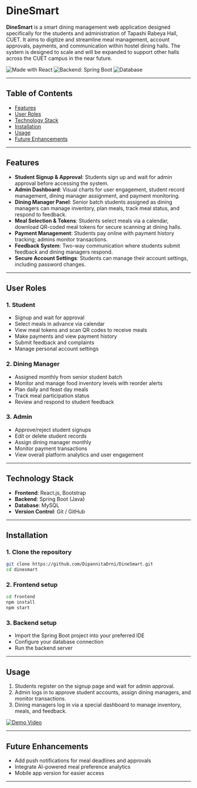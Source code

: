 # DineSmart

**DineSmart** is a smart dining management web application designed specifically for the students and administration of Tapashi Rabeya Hall, CUET. It aims to digitize and streamline meal management, account approvals, payments, and communication within hostel dining halls. The system is designed to scale and will be expanded to support other halls across the CUET campus in the near future.

![Made with React](https://img.shields.io/badge/Made%20With-React-blue)
![Backend: Spring Boot](https://img.shields.io/badge/Backend-Spring%20Boot-green)
![Database](https://img.shields.io/badge/Database-MySQL-yellow)

---

## Table of Contents

- [Features](#features)  
- [User Roles](#user-roles)  
- [Technology Stack](#technology-stack)  
- [Installation](#installation)  
- [Usage](#usage)  
- [Future Enhancements](#future-enhancements)  
 
---

## Features

- **Student Signup & Approval**: Students sign up and wait for admin approval before accessing the system.  
- **Admin Dashboard**: Visual charts for user engagement, student record management, dining manager assignment, and payment monitoring.  
- **Dining Manager Panel**: Senior batch students assigned as dining managers can manage inventory, plan meals, track meal status, and respond to feedback.  
- **Meal Selection & Tokens**: Students select meals via a calendar, download QR-coded meal tokens for secure scanning at dining halls.  
- **Payment Management**: Students pay online with payment history tracking; admins monitor transactions.  
- **Feedback System**: Two-way communication where students submit feedback and dining managers respond.  
- **Secure Account Settings**: Students can manage their account settings, including password changes.

---

## User Roles

### 1. Student  
- Signup and wait for approval  
- Select meals in advance via calendar  
- View meal tokens and scan QR codes to receive meals  
- Make payments and view payment history  
- Submit feedback and complaints  
- Manage personal account settings

### 2. Dining Manager  
- Assigned monthly from senior student batch  
- Monitor and manage food inventory levels with reorder alerts  
- Plan daily and feast day meals  
- Track meal participation status  
- Review and respond to student feedback  

### 3. Admin  
- Approve/reject student signups  
- Edit or delete student records  
- Assign dining manager monthly  
- Monitor payment transactions  
- View overall platform analytics and user engagement

---

## Technology Stack

- **Frontend**: React.js, Bootstrap  
- **Backend**: Spring Boot (Java)  
- **Database**: MySQL 
- **Version Control**: Git / GitHub  

---

## Installation

### 1. Clone the repository  
```bash
git clone https://github.com/DipannitaOrni/DineSmart.git
cd dinesmart
```

### 2. Frontend setup
```bash
cd frontend
npm install
npm start
```

### 3. Backend setup
- Import the Spring Boot project into your preferred IDE
- Configure your database connection
- Run the backend server


---

## Usage

1. Students register on the signup page and wait for admin approval.
2. Admin logs in to approve student accounts, assign dining managers, and monitor transactions.
3. Dining managers log in via a special dashboard to manage inventory, meals, and feedback.

[![Demo Video](https://img.shields.io/badge/Watch-Demo-blue?logo=google-drive)](https://drive.google.com/file/d/13TImoZAhGrv8oyOnYnwaiiObzkKQeVlk/view)

---

## Future Enhancements

- Add push notifications for meal deadlines and approvals
- Integrate AI-powered meal preference analytics
- Mobile app version for easier access


---

